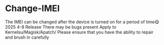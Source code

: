 # Change-IMEI
The IMEI can be changed after the device is turned on for a period of time😋
2025 4-8 Release There may be bugs present
Apply to Kernelsu/Magisk/Apatch/
Please ensure that you have the ability to repair and brush in carefully
